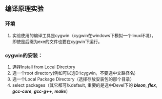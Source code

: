 ## 编译原理实验

### 环境
1. 实验使用的编译工具是cygwin（cygwin在windows下模拟一个linux环境），即使是后缀为exe的文件也要在cygwin下运行。

### cygwin的安装：
1. 选择Install from Local Directory
2. 选一个root directory(例如可以选D:\cygwin，不要选中文路径名)
3. 选一个Local Package Directory（选择存放安装包的那个目录）
4. select packages（其它都可以default, 重要的是选中Devel下的 ***bison***, ***flex***, ***gcc-core***, ***gcc-g++***, ***make***）